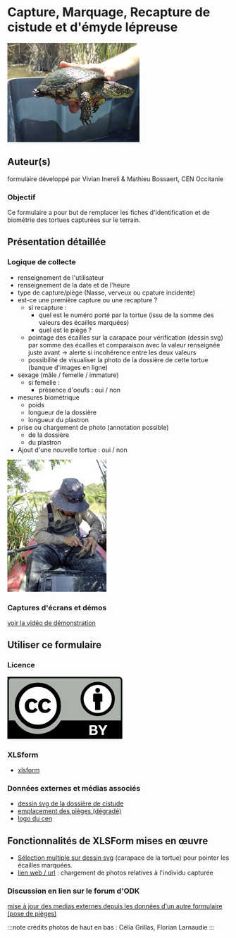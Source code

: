 # Capture, Marquage, Recapture de cistude et d'émyde lépreuse
![](../fichiers/cmr_cistude_emyde/images/Cistude_cgrillas.jpg)
## Auteur(s)
formulaire développé par Vivian Inereli & Mathieu Bossaert, CEN Occitanie
### Objectif
Ce formulaire a pour but de remplacer les fiches d'identification et de biométrie des tortues capturées sur le terrain.

## Présentation détaillée
### Logique de collecte
* renseignement de l'utilisateur
* renseignement de la date et de l'heure
* type de capture/piège (Nasse, verveux ou cpature incidente)
* est-ce une première capture ou une recapture ?
  * si recapture :
    * quel est le numéro porté par la tortue (issu de la somme des valeurs des écailles marquées)
    * quel est le piège ?
  * pointage des écailles sur la carapace pour vérification (dessin svg) par somme des écailles et comparaison avec la valeur renseignée juste avant
   -> alerte si incohérence entre les deux valeurs
  * possibilité de visualiser la photo de la dossière de cette tortue (banque d'images en ligne)
* sexage (mâle / femelle / immature)
  * si femelle :
    * présence d'oeufs : oui / non
* mesures biométrique
  * poids
  * longueur de la dossière
  * longueur du plastron
* prise ou chargement de photo (annotation possible)
  * de la dossière
  * du plastron
* Ajout d'une nouvelle tortue : oui / non

![](../fichiers/cmr_cistude_emyde/images/Marquage_F.larnaudie.jpg)
### Captures d'écrans et démos
[voir la vidéo de démonstration](../fichiers/cmr_cistude_emyde/demo_formulaire_cistude.webm)
## Utiliser ce formulaire
### Licence
[![CC-BY](../fichiers/by.png)]((https://creativecommons.org/licenses/by/2.0/fr/))
### XLSform
* [xlsform](../fichiers/cmr_cistude_emyde/CMR_Cistude_captures.xlsx)
### Données externes et médias associés
* [dessin svg de la dossière de cistude](../fichiers/cmr_cistude_emyde/cistude_dossiere_etiquette.svg)
* [emplacement des pièges (dégradé)](../fichiers/cmr_cistude_emyde/pieges.geojson)
* [logo du cen](../fichiers/cmr_cistude_emyde/logo_cen.jpg)
## Fonctionnalités de XLSForm mises en œuvre
* [Sélection multiple sur dessin svg](https://docs.getodk.org/form-question-types/#select-from-image-widget) (carapace de la tortue) pour pointer les écailles marquées.
* [lien web / url](https://docs.getodk.org/form-question-types/#url-widget) : chargement de photos relatives à l'individu capturée
### Discussion en lien sur le forum d'ODK
[mise à jour des medias externes depuis les données d'un autre formulaire (pose de pièges)](https://forum.getodk.org/t/updating-external-datasets-from-another-forms-submissions-data-from-within-a-postgresql-database/37596)


:::note crédits photos
de haut en bas : Célia Grillas, Florian Larnaudie
:::